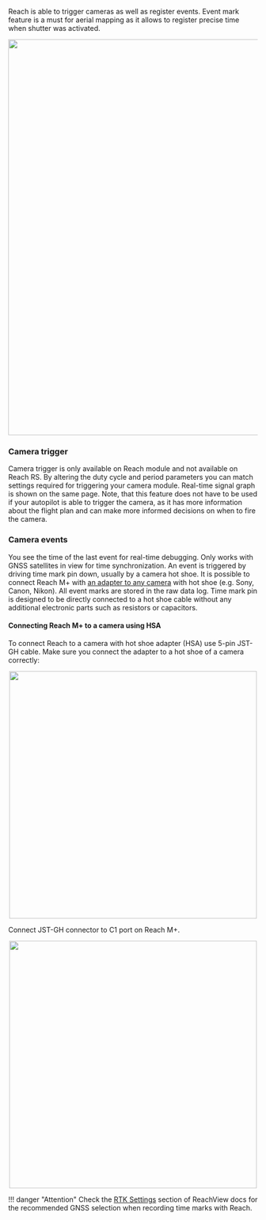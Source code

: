 Reach is able to trigger cameras as well as register events. Event mark feature is a must for aerial mapping as it allows to register precise time when shutter was activated.

<p style="text-align:center" ><img src="../img/reachview/camera_control/camera.png" style="width: 800px;" /></p>

### Camera trigger
Camera trigger is only available on Reach module and not available on Reach RS. By altering the duty cycle and period parameters you can match settings required for triggering your camera module. Real-time signal graph is shown on the same page. Note, that this feature does not have to be used if your autopilot is able to trigger the camera, as it has more information about the flight plan and can make more informed decisions on when to fire the camera. 

### Camera events
You see the time of the last event for real-time debugging. Only works with GNSS satellites in view for time synchronization. An event is triggered by driving time mark pin down, usually by a camera hot shoe. It is possible to connect Reach M+ with [an adapter to any camera](#connecting-reach-m-to-a-camera-using-hsa) with hot shoe (e.g. Sony, Canon, Nikon). All event marks are stored in the raw data log. Time mark pin is designed to be directly connected to a hot shoe cable without any additional electronic parts such as resistors or capacitors.

#### Connecting Reach M+ to a camera using HSA

To connect Reach to a camera with hot shoe adapter (HSA) use 5-pin JST-GH cable. Make sure you connect the adapter to a hot shoe of a camera correctly:

<p style="text-align:center" ><img src="../img/reachview/camera_control/emlid-hotshoe.jpg" style="width: 500px;" /></p>

Connect JST-GH connector to С1 port on Reach M+.

<p style="text-align:center" ><img src="../img/reachview/camera_control/s1port-connection.jpg" style="width: 500px;" /></p>

!!! danger "Attention"
    Check the [RTK Settings](/common/reachview/rtk-settings/#gnss-selection-for-time-marks-logging) section of ReachView docs for the recommended GNSS selection when recording time marks with Reach.

